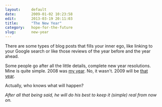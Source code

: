 ```yaml
---
layout:     default
date:       2009-01-02 10:23:58
edit:       2013-03-19 20:11:03
title:      "The New Year"
category:   hope-for-the-future
slug:       new-year
---
```


There are some types of blog posts that fills your inner ego, like linking to your Google search or like those reviews of the year before and the year ahead.

Some people go after all the little details, complete new year resolutions. Mine is quite simple. 2008 was [my year](http://www.google.com/search?q=journalist+by+lucian+marin). No, it wasn't. 2009 will be [that year](http://www.google.com/search?q=lucian+marin).

Actually, who knows what will happen?

*After all that being said, he will do his best to keep it (simple) real from now on.*